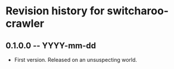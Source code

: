 # Revision history for switcharoo-crawler

## 0.1.0.0  -- YYYY-mm-dd

* First version. Released on an unsuspecting world.
